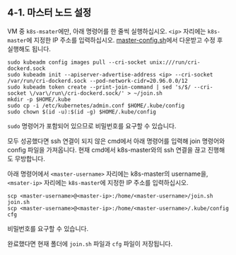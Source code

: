 ## 4-1. 마스터 노드 설정

VM 중 `k8s-msater`에만, 아래 명령어를 한 줄씩 실행하십시오. `<ip>` 자리에는 `k8s-master`에 지정한 IP 주소를 입력하십시오.
[master-config.sh](/scripts/master-config.sh)에서 다운받고 수정 후 실행해도 됩니다.

```shell
sudo kubeadm config images pull --cri-socket unix:///run/cri-dockerd.sock
sudo kubeadm init --apiserver-advertise-address <ip> --cri-socket /var/run/cri-dockerd.sock --pod-network-cidr=20.96.0.0/12
sudo kubeadm token create --print-join-command | sed 's/$/ --cri-socket \/var\/run\/cri-dockerd.sock/' > ~/join.sh
mkdir -p $HOME/.kube
sudo cp -i /etc/kubernetes/admin.conf $HOME/.kube/config
sudo chown $(id -u):$(id -g) $HOME/.kube/config
```

`sudo` 명령어가 포함되어 있으므로 비밀번호를 요구할 수 있습니다.

모두 성공했다면 ssh 연결이 되지 않은 cmd에서 아래 명령어를 입력해 join 명령어와 config 파일을 가져옵니다.
현재 cmd에서 k8s-master와의 ssh 연결을 끊고 진행해도 무방합니다.

아래 명령어에서 `<master-username>` 자리에는 k8s-master의 username을, `<msater-ip>` 자리에는 `k8s-master`에 지정한 IP 주소를 입력하십시오.

```shell
scp <master-username>@<master-ip>:/home/<master-username>/join.sh join.sh
scp <master-username>@<master-ip>:/home/<master-username>/.kube/config cfg
```

비밀번호를 요구할 수 있습니다.

완료했다면 현재 폴더에 `join.sh` 파일과 `cfg` 파일이 저장됩니다.
